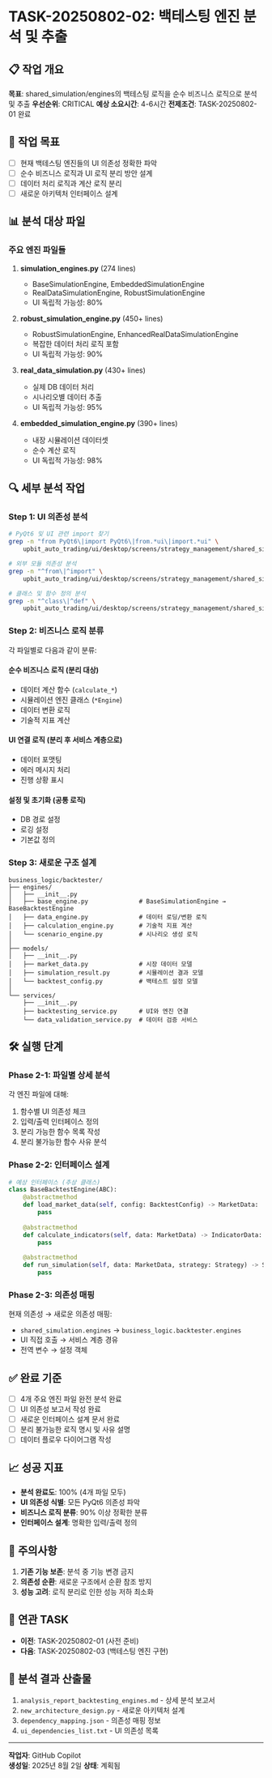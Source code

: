 # TASK-20250802-02: 백테스팅 엔진 분석 및 추출

## 📋 작업 개요
**목표**: shared_simulation/engines의 백테스팅 로직을 순수 비즈니스 로직으로 분석 및 추출
**우선순위**: CRITICAL 
**예상 소요시간**: 4-6시간
**전제조건**: TASK-20250802-01 완료

## 🎯 작업 목표
- [ ] 현재 백테스팅 엔진들의 UI 의존성 정확한 파악
- [ ] 순수 비즈니스 로직과 UI 로직 분리 방안 설계
- [ ] 데이터 처리 로직과 계산 로직 분리
- [ ] 새로운 아키텍처 인터페이스 설계

## 📊 분석 대상 파일

### 주요 엔진 파일들
1. **simulation_engines.py** (274 lines)
   - BaseSimulationEngine, EmbeddedSimulationEngine
   - RealDataSimulationEngine, RobustSimulationEngine
   - UI 독립적 가능성: 80%

2. **robust_simulation_engine.py** (450+ lines)
   - RobustSimulationEngine, EnhancedRealDataSimulationEngine
   - 복잡한 데이터 처리 로직 포함
   - UI 독립적 가능성: 90%

3. **real_data_simulation.py** (430+ lines)
   - 실제 DB 데이터 처리
   - 시나리오별 데이터 추출
   - UI 독립적 가능성: 95%

4. **embedded_simulation_engine.py** (390+ lines)
   - 내장 시뮬레이션 데이터셋
   - 순수 계산 로직
   - UI 독립적 가능성: 98%

## 🔍 세부 분석 작업

### Step 1: UI 의존성 분석
```bash
# PyQt6 및 UI 관련 import 찾기
grep -n "from PyQt6\|import PyQt6\|from.*ui\|import.*ui" \
    upbit_auto_trading/ui/desktop/screens/strategy_management/shared_simulation/engines/*.py

# 외부 모듈 의존성 분석
grep -n "^from\|^import" \
    upbit_auto_trading/ui/desktop/screens/strategy_management/shared_simulation/engines/*.py

# 클래스 및 함수 정의 분석
grep -n "^class\|^def" \
    upbit_auto_trading/ui/desktop/screens/strategy_management/shared_simulation/engines/*.py
```

### Step 2: 비즈니스 로직 분류
각 파일별로 다음과 같이 분류:

#### 순수 비즈니스 로직 (분리 대상)
- 데이터 계산 함수 (`calculate_*`)
- 시뮬레이션 엔진 클래스 (`*Engine`)
- 데이터 변환 로직
- 기술적 지표 계산

#### UI 연결 로직 (분리 후 서비스 계층으로)
- 데이터 포맷팅
- 에러 메시지 처리
- 진행 상황 표시

#### 설정 및 초기화 (공통 로직)
- DB 경로 설정
- 로깅 설정
- 기본값 정의

### Step 3: 새로운 구조 설계
```
business_logic/backtester/
├── engines/
│   ├── __init__.py
│   ├── base_engine.py              # BaseSimulationEngine → BaseBacktestEngine
│   ├── data_engine.py              # 데이터 로딩/변환 로직
│   ├── calculation_engine.py       # 기술적 지표 계산
│   └── scenario_engine.py          # 시나리오 생성 로직
│
├── models/
│   ├── __init__.py
│   ├── market_data.py              # 시장 데이터 모델
│   ├── simulation_result.py        # 시뮬레이션 결과 모델
│   └── backtest_config.py          # 백테스트 설정 모델
│
└── services/
    ├── __init__.py
    ├── backtesting_service.py      # UI와 엔진 연결
    └── data_validation_service.py  # 데이터 검증 서비스
```

## 🛠️ 실행 단계

### Phase 2-1: 파일별 상세 분석
각 엔진 파일에 대해:
1. 함수별 UI 의존성 체크
2. 입력/출력 인터페이스 정의
3. 분리 가능한 함수 목록 작성
4. 분리 불가능한 함수 사유 분석

### Phase 2-2: 인터페이스 설계
```python
# 예상 인터페이스 (추상 클래스)
class BaseBacktestEngine(ABC):
    @abstractmethod
    def load_market_data(self, config: BacktestConfig) -> MarketData:
        pass
    
    @abstractmethod
    def calculate_indicators(self, data: MarketData) -> IndicatorData:
        pass
    
    @abstractmethod
    def run_simulation(self, data: MarketData, strategy: Strategy) -> SimulationResult:
        pass
```

### Phase 2-3: 의존성 매핑
현재 의존성 → 새로운 의존성 매핑:
- `shared_simulation.engines` → `business_logic.backtester.engines`
- UI 직접 호출 → 서비스 계층 경유
- 전역 변수 → 설정 객체

## ✅ 완료 기준
- [ ] 4개 주요 엔진 파일 완전 분석 완료
- [ ] UI 의존성 보고서 작성 완료
- [ ] 새로운 인터페이스 설계 문서 완료
- [ ] 분리 불가능한 로직 명시 및 사유 설명
- [ ] 데이터 플로우 다이어그램 작성

## 📈 성공 지표
- **분석 완료도**: 100% (4개 파일 모두)
- **UI 의존성 식별**: 모든 PyQt6 의존성 파악
- **비즈니스 로직 분류**: 90% 이상 정확한 분류
- **인터페이스 설계**: 명확한 입력/출력 정의

## 🚨 주의사항
1. **기존 기능 보존**: 분석 중 기능 변경 금지
2. **의존성 순환**: 새로운 구조에서 순환 참조 방지
3. **성능 고려**: 로직 분리로 인한 성능 저하 최소화

## 🔗 연관 TASK
- **이전**: TASK-20250802-01 (사전 준비)
- **다음**: TASK-20250802-03 (백테스팅 엔진 구현)

## 📝 분석 결과 산출물
1. `analysis_report_backtesting_engines.md` - 상세 분석 보고서
2. `new_architecture_design.py` - 새로운 아키텍처 설계
3. `dependency_mapping.json` - 의존성 매핑 정보
4. `ui_dependencies_list.txt` - UI 의존성 목록

---
**작업자**: GitHub Copilot  
**생성일**: 2025년 8월 2일
**상태**: 계획됨
